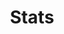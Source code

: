 ---
_layout: BlockLayout
title: Stats

section:
  heading: Already up there
  text: We're already reached some milestones with even more to come.
  stats:
    - heading: 1000+
      text: Downloads
    - heading: 100+
      text: Contributors
    - heading: '1'
      text: Fork
---